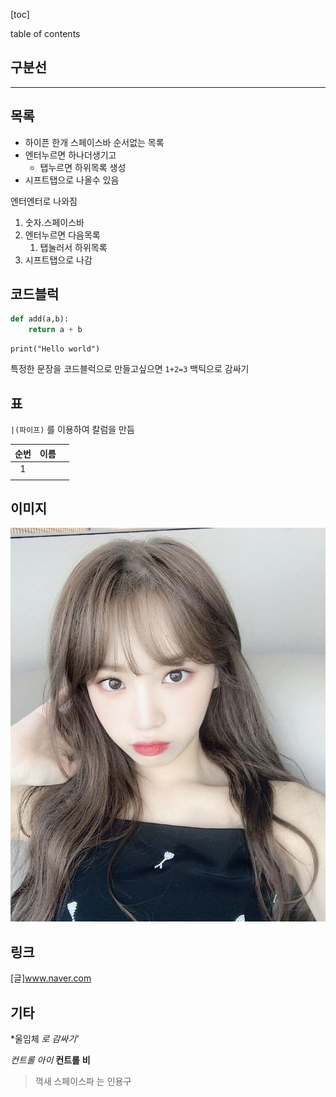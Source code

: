 

[toc]

table of contents







## 구분선

---

## 목록

- 하이픈 한개 스페이스바 순서없는 목록
- 엔터누르면 하나더생기고
  - 탭누르면 하위목록 생성
- 시프트탭으로 나올수 있음

엔터엔터로 나와짐



1. 숫자.스페이스바
2. 엔터누르면 다음목록
   1. 탭눌러서 하위목록
3. 시프트탭으로 나감

## 코드블럭

```python
def add(a,b):
    return a + b
```

```
print("Hello world")
```

특정한 문장을 코드블럭으로 만들고싶으면 `1+2=3` 백틱으로 감싸기



## 표

`|(파이프)` 를 이용하여 칼럼을 만듬

| 순번 | 이름 |      |
| :--: | ---- | ---- |
|  1   |      |      |
|      |      |      |

 ## 이미지

![x9v33u05o63uo9x6l48q](md-images/x9v33u05o63uo9x6l48q.jpg)

## 링크

[글]www.naver.com

[]()



## 기타

*울임체 *로 감싸기'*

*컨트롤 아이* **컨트롤** **비**

> 꺽새 스페이스파 는 인용구